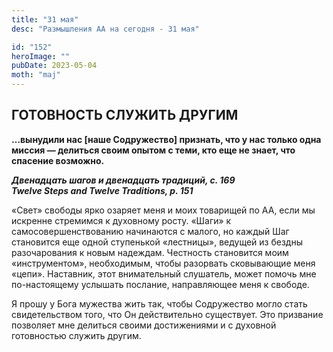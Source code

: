 ```yaml
---
title: "31 мая"
desc: "Размышления АА на сегодня - 31 мая"

id: "152"
heroImage: ""
pubDate: 2023-05-04
moth: "maj"
---
```


## ГОТОВНОСТЬ СЛУЖИТЬ ДРУГИМ

**…вынудили нас [наше Содружество] признать, что у нас только одна миссия —
делиться своим опытом с теми, кто еще не знает, что спасение возможно.**

**_Двенадцать шагов и двенадцать традиций, с. 169  
Twelve Steps and Twelve Traditions, p. 151_**

«Свет» свободы ярко озаряет меня и моих товарищей по АА, если мы искренне
стремимся к духовному росту. «Шаги» к самосовершенствованию начинаются с
малого, но каждый Шаг становится еще одной ступенькой «лестницы», ведущей из
бездны разочарования к новым надеждам. Честность становится моим
«инструментом», необходимым, чтобы разорвать сковывающие меня «цепи».
Наставник, этот внимательный слушатель, может помочь мне по-настоящему
услышать послание, направляющее меня к свободе.

Я прошу у Бога мужества жить так, чтобы Содружество могло стать свидетельством
того, что Он действительно существует. Это призвание позволяет мне делиться
своими достижениями и с духовной готовностью служить другим.
